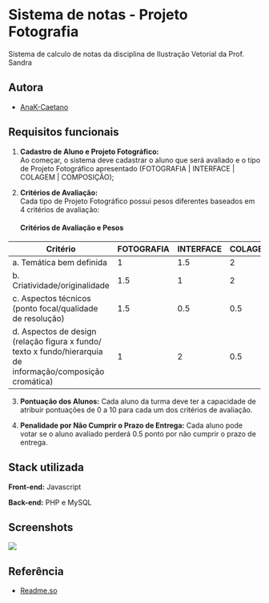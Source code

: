# Sistema de notas - Projeto Fotografia

Sistema de calculo de notas da disciplina de Ilustração Vetorial da Prof. Sandra 


## Autora

- [AnaK-Caetano](https://github.com/AnaK-Caetano)


## Requisitos funcionais

1. **Cadastro de Aluno e Projeto Fotográfico:**  
Ao começar, o sistema deve cadastrar o aluno que será avaliado e o tipo de Projeto Fotográfico  apresentado (FOTOGRAFIA | INTERFACE | COLAGEM | COMPOSIÇÃO);

2. **Critérios de Avaliação:**  
    Cada tipo de Projeto Fotográfico possui pesos diferentes baseados em 4 critérios de avaliação:
      
      #### Critérios de Avaliação e Pesos

| Critério                                   | FOTOGRAFIA | INTERFACE | COLAGEM |COMPOSIÇÃO |
|--------------------------------------------|-----------------|-----------------|--------------|------------------|
| a. Temática bem definida                   | 1               | 1.5             | 2            | 2                |
| b. Criatividade/originalidade             | 1.5             | 1               | 2            | 2                |
| c. Aspectos técnicos (ponto focal/qualidade de resolução) | 1.5   | 0.5             | 0.5          | 0.5              |
| d. Aspectos de design (relação figura x fundo/ texto x fundo/hierarquia de informação/composição cromática) | 1 | 2 | 0.5 | 0.5 |

3. **Pontuação dos Alunos:**
Cada aluno da turma deve ter a capacidade de atribuir pontuações de 0 a 10 para cada um dos critérios de avaliação.

4. **Penalidade por Não Cumprir o Prazo de Entrega:**
Cada aluno pode votar se o aluno avaliado perderá 0.5 ponto por não cumprir o prazo de entrega.



## Stack utilizada

**Front-end:** Javascript

**Back-end:** PHP e MySQL


## Screenshots

<img src="/img/print1.jpg">

## Referência

 - [Readme.so](https://readme.so/pt)
